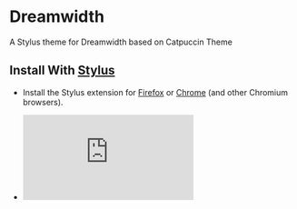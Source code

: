 # Dreamwidth
A Stylus theme for Dreamwidth based on Catpuccin Theme

## Install With [Stylus](https://add0n.com/stylus.html)

- Install the Stylus extension for [Firefox](https://addons.mozilla.org/firefox/addon/styl-us/) or [Chrome](https://chrome.google.com/webstore/detail/stylus/clngdbkpkpeebahjckkjfobafhncgmne) (and other Chromium browsers).

- [![Install directly with Stylus](https://raw.githubusercontent.com/enigmalea/dw-catpuccin/main/dw-catpucccin.user.css)]()


